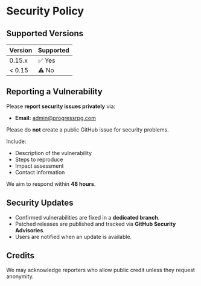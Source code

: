 # Security Policy

## Supported Versions

| Version   | Supported          |
|-----------|--------------------|
| 0.15.x    | ✅ Yes            |
| < 0.15    | ⚠️ No             |

## Reporting a Vulnerability

Please **report security issues privately** via:

- **Email:** admin@progressrpg.com  

Please do **not** create a public GitHub issue for security problems.

Include:

- Description of the vulnerability
- Steps to reproduce
- Impact assessment
- Contact information

We aim to respond within **48 hours**.

## Security Updates

- Confirmed vulnerabilities are fixed in a **dedicated branch**.
- Patched releases are published and tracked via **GitHub Security Advisories**.
- Users are notified when an update is available.

## Credits

We may acknowledge reporters who allow public credit unless they request anonymity.
